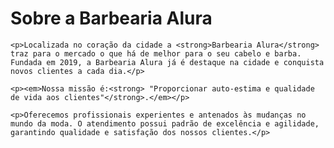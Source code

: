 <!DOCTYPE html>
<html lang="pt-br">

<head>
	<meta charset=”UTF-8”>
	<title>barbearia alura</title>
</head>

<body>
<h1>Sobre a Barbearia Alura</h1>

	<p>Localizada no coração da cidade a <strong>Barbearia Alura</strong> traz para o mercado o que há de melhor para o seu cabelo e barba. Fundada em 2019, a Barbearia Alura já é destaque na cidade e conquista novos clientes a cada dia.</p>

	<p><em>Nossa missão é:<strong> "Proporcionar auto-estima e qualidade de vida aos clientes"</strong>.</em></p>

	<p>Oferecemos profissionais experientes e antenados às mudanças no mundo da moda. O atendimento possui padrão de excelência e agilidade, garantindo qualidade e satisfação dos nossos clientes.</p>
</body>
</html>
